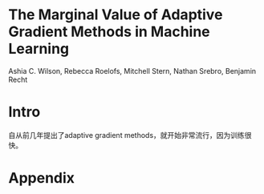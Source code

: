 # The Marginal Value of Adaptive Gradient Methods in Machine Learning

Ashia C. Wilson, Rebecca Roelofs, Mitchell Stern, Nathan Srebro, Benjamin Recht

# Intro

自从前几年提出了adaptive gradient methods，就开始非常流行，因为训练很快。

# Appendix

